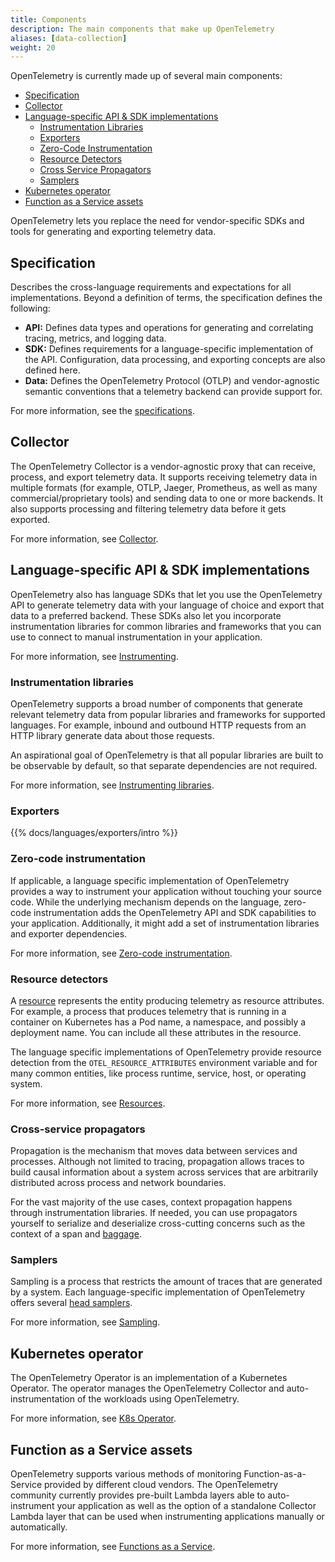 ```yaml
---
title: Components
description: The main components that make up OpenTelemetry
aliases: [data-collection]
weight: 20
---
```


OpenTelemetry is currently made up of several main components:

- [Specification](#specification)
- [Collector](#collector)
- [Language-specific API \& SDK implementations](#language-specific-api--sdk-implementations)
  - [Instrumentation Libraries](#instrumentation-libraries)
  - [Exporters](#exporters)
  - [Zero-Code Instrumentation](#zero-code-instrumentation)
  - [Resource Detectors](#resource-detectors)
  - [Cross Service Propagators](#cross-service-propagators)
  - [Samplers](#samplers)
- [Kubernetes operator](#kubernetes-operator)
- [Function as a Service assets](#function-as-a-service-assets)

OpenTelemetry lets you replace the need for vendor-specific SDKs and tools for
generating and exporting telemetry data.

## Specification

Describes the cross-language requirements and expectations for all
implementations. Beyond a definition of terms, the specification defines the
following:

- **API:** Defines data types and operations for generating and correlating
  tracing, metrics, and logging data.
- **SDK:** Defines requirements for a language-specific implementation of the
  API. Configuration, data processing, and exporting concepts are also defined
  here.
- **Data:** Defines the OpenTelemetry Protocol (OTLP) and vendor-agnostic
  semantic conventions that a telemetry backend can provide support for.

For more information, see the [specifications](/docs/specs/).

## Collector

The OpenTelemetry Collector is a vendor-agnostic proxy that can receive,
process, and export telemetry data. It supports receiving telemetry data in
multiple formats (for example, OTLP, Jaeger, Prometheus, as well as many
commercial/proprietary tools) and sending data to one or more backends. It also
supports processing and filtering telemetry data before it gets exported.

For more information, see [Collector](/docs/collector/).

## Language-specific API & SDK implementations

OpenTelemetry also has language SDKs that let you use the OpenTelemetry API to
generate telemetry data with your language of choice and export that data to a
preferred backend. These SDKs also let you incorporate instrumentation libraries
for common libraries and frameworks that you can use to connect to manual
instrumentation in your application.

For more information, see [Instrumenting](/docs/concepts/instrumentation/).

### Instrumentation libraries

OpenTelemetry supports a broad number of components that generate relevant
telemetry data from popular libraries and frameworks for supported languages.
For example, inbound and outbound HTTP requests from an HTTP library generate
data about those requests.

An aspirational goal of OpenTelemetry is that all popular libraries are built to
be observable by default, so that separate dependencies are not required.

For more information, see
[Instrumenting libraries](/docs/concepts/instrumentation/libraries/).

### Exporters

{{% docs/languages/exporters/intro %}}

### Zero-code instrumentation

If applicable, a language specific implementation of OpenTelemetry provides a
way to instrument your application without touching your source code. While the
underlying mechanism depends on the language, zero-code instrumentation adds the
OpenTelemetry API and SDK capabilities to your application. Additionally, it
might add a set of instrumentation libraries and exporter dependencies.

For more information, see
[Zero-code instrumentation](/docs/concepts/instrumentation/zero-code/).

### Resource detectors

A [resource](/docs/concepts/resources/) represents the entity producing
telemetry as resource attributes. For example, a process that produces telemetry
that is running in a container on Kubernetes has a Pod name, a namespace, and
possibly a deployment name. You can include all these attributes in the
resource.

The language specific implementations of OpenTelemetry provide resource
detection from the `OTEL_RESOURCE_ATTRIBUTES` environment variable and for many
common entities, like process runtime, service, host, or operating system.

For more information, see [Resources](/docs/concepts/resources/).

### Cross-service propagators

Propagation is the mechanism that moves data between services and processes.
Although not limited to tracing, propagation allows traces to build causal
information about a system across services that are arbitrarily distributed
across process and network boundaries.

For the vast majority of the use cases, context propagation happens through
instrumentation libraries. If needed, you can use propagators yourself to
serialize and deserialize cross-cutting concerns such as the context of a span
and [baggage](/docs/concepts/signals/baggage/).

### Samplers

Sampling is a process that restricts the amount of traces that are generated by
a system. Each language-specific implementation of OpenTelemetry offers several
[head samplers](/docs/concepts/sampling/#head-sampling).

For more information, see [Sampling](/docs/concepts/sampling).

## Kubernetes operator

The OpenTelemetry Operator is an implementation of a Kubernetes Operator. The
operator manages the OpenTelemetry Collector and auto-instrumentation of the
workloads using OpenTelemetry.

For more information, see [K8s Operator](/docs/kubernetes/operator/).

## Function as a Service assets

OpenTelemetry supports various methods of monitoring Function-as-a-Service
provided by different cloud vendors. The OpenTelemetry community currently
provides pre-built Lambda layers able to auto-instrument your application as
well as the option of a standalone Collector Lambda layer that can be used when
instrumenting applications manually or automatically.

For more information, see [Functions as a Service](/docs/platforms/faas/).
